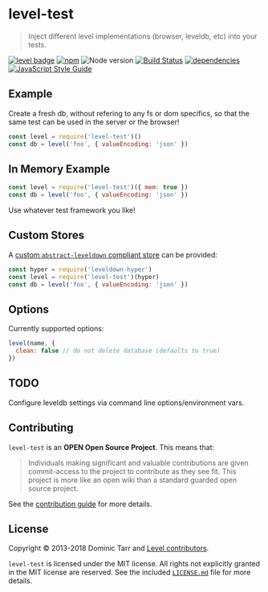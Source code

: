 # level-test

> Inject different level implementations (browser, leveldb, etc) into your tests.

[![level badge][level-badge]](https://github.com/level/awesome)
[![npm](https://img.shields.io/npm/v/level-test.svg)](https://www.npmjs.com/package/level-test)
![Node version](https://img.shields.io/node/v/level-test.svg)
[![Build Status](https://secure.travis-ci.org/Level/level-test.svg)](http://travis-ci.org/Level/level-test)
[![dependencies](https://david-dm.org/Level/level-test.svg)](https://david-dm.org/level/level-test)
[![JavaScript Style Guide](https://img.shields.io/badge/code_style-standard-brightgreen.svg)](https://standardjs.com)

## Example

Create a fresh db, without refering to any fs or dom specifics,
so that the same test can be used in the server or the browser!

``` js
const level = require('level-test')()
const db = level('foo', { valueEncoding: 'json' })
```

## In Memory Example

``` js
const level = require('level-test')({ mem: true })
const db = level('foo', { valueEncoding: 'json' })
```

Use whatever test framework you like!

## Custom Stores

A [custom `abstract-leveldown` compliant store](https://github.com/Level/awesome#stores) can be provided:

```js
const hyper = require('leveldown-hyper')
const level = require('level-test')(hyper)
const db = level('foo', { valueEncoding: 'json' })
```

## Options

Currently supported options:

``` js
level(name, {
  clean: false // do not delete database (defaults to true)
})
```

## TODO

Configure leveldb settings via command line options/environment vars.

## Contributing

`level-test` is an **OPEN Open Source Project**. This means that:

> Individuals making significant and valuable contributions are given commit-access to the project to contribute as they see fit. This project is more like an open wiki than a standard guarded open source project.

See the [contribution guide](https://github.com/Level/community/blob/master/CONTRIBUTING.md) for more details.

## License

Copyright &copy; 2013-2018 Dominic Tarr and [Level contributors](https://github.com/level/community#contributors).

`level-test` is licensed under the MIT license. All rights not explicitly granted in the MIT license are reserved. See the included [`LICENSE.md`](./LICENSE.md) file for more details.

[level-badge]: http://leveldb.org/img/badge.svg
